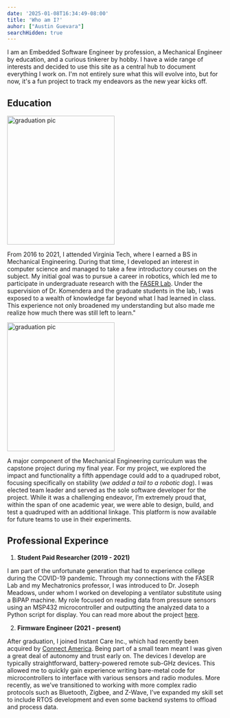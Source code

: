 ```yaml
---
date: '2025-01-08T16:34:49-08:00'
title: 'Who am I?'
auhor: ["Austin Guevara"]
searchHidden: true
---
```

I am an Embedded Software Engineer by profession, a Mechanical Engineer by education, and a curious tinkerer by hobby. I have a wide range of interests and decided to use this site as a central hub to document everything I work on. I'm not entirely sure what this will evolve into, but for now, it's a fun project to track my endeavors as the new year kicks off.

## Education
<img src="/imgs/bio/graduation.jpg#center" alt="graduation pic" width="250" height="300">

From 2016 to 2021, I attended Virginia Tech, where I earned a BS in Mechanical Engineering. During that time, I developed an interest in computer science and managed to take a few introductory courses on the subject. My initial goal was to pursue a career in robotics, which led me to participate in undergraduate research with the [FASER Lab](https://faser.me.vt.edu/).  Under the supervision of Dr. Komendera and the graduate students in the lab, I was exposed to a wealth of knowledge far beyond what I had learned in class. This experience not only broadened my understanding but also made me realize how much there was still left to learn."

<img src="/imgs/bio/senior_design.jpg#center" alt="graduation pic" width="250" height="300">

A major component of the Mechanical Engineering curriculum was the capstone project during my final year. For my project, we explored the impact and functionality a fifth appendage could add to a quadruped robot, focusing specifically on stability (*we added a tail to a robotic dog*). I was elected team leader and served as the sole software developer for the project. While it was a challenging endeavor, I’m extremely proud that, within the span of one academic year, we were able to design, build, and test a quadruped with an additional linkage. This platform is now available for future teams to use in their experiments.

## Professional Experince
1) **Student Paid Researcher (2019 - 2021)**

I am part of the unfortunate generation that had to experience college during the COVID-19 pandemic. Through my connections with the FASER Lab and my Mechatronics professor, I was introduced to Dr. Joseph Meadows, under whom I worked on developing a ventilator substitute using a BiPAP machine. My role focused on reading data from pressure sensors using an MSP432 microcontroller and outputting the analyzed data to a Python script for display. You can read more about the project [here](https://news.vt.edu/articles/2020/04/virginia-tech-engineer-and-carilion-physician-upgrade-breathing-.html).

2) **Firmware Engineer (2021 - present)**

After graduation, I joined Instant Care Inc., which had recently been acquired by [Connect America](https://www.connectamerica.com/).  Being part of a small team meant I was given a great deal of autonomy and trust early on. The devices I develop are typically straightforward, battery-powered remote sub-GHz devices. This allowed me to quickly gain experience writing bare-metal code for microcontrollers to interface with various sensors and radio modules. More recently, as we’ve transitioned to working with more complex radio protocols such as Bluetooth, Zigbee, and Z-Wave, I’ve expanded my skill set to include RTOS development and even some backend systems to offload and process data.